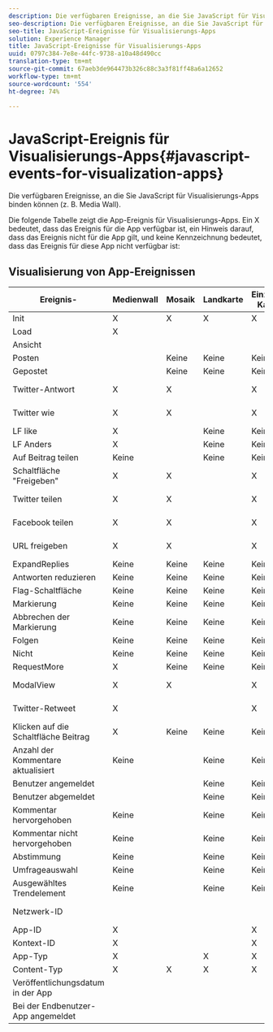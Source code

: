 ```yaml
---
description: Die verfügbaren Ereignisse, an die Sie JavaScript für Visualisierungs-Apps binden können (z. B. Media Wall).
seo-description: Die verfügbaren Ereignisse, an die Sie JavaScript für Visualisierungs-Apps binden können (z. B. Media Wall).
seo-title: JavaScript-Ereignisse für Visualisierungs-Apps
solution: Experience Manager
title: JavaScript-Ereignisse für Visualisierungs-Apps
uuid: 0797c384-7e8e-44fc-9738-a10a48d490cc
translation-type: tm+mt
source-git-commit: 67aeb3de964473b326c88c3a3f81ff48a6a12652
workflow-type: tm+mt
source-wordcount: '554'
ht-degree: 74%

---
```



# JavaScript-Ereignis für Visualisierungs-Apps{#javascript-events-for-visualization-apps}

Die verfügbaren Ereignisse, an die Sie JavaScript für Visualisierungs-Apps binden können (z. B. Media Wall).

Die folgende Tabelle zeigt die App-Ereignis für Visualisierungs-Apps. Ein X bedeutet, dass das Ereignis für die App verfügbar ist, ein Hinweis darauf, dass das Ereignis nicht für die App gilt, und keine Kennzeichnung bedeutet, dass das Ereignis für diese App nicht verfügbar ist:

## Visualisierung von App-Ereignissen

| Ereignis-  | Medienwall | Mosaik | Landkarte | Einzelne Karte | Karussell | Schaltfläche &quot;Posten&quot; | FilmStrip |
|---|---|---|---|---|---|---|---|
| Init | X | X | X | X | X | X | X |
| Load | X |  |  |  |  |  |  |
| Ansicht |  |  |  |  |  |  |  |
| Posten |  | Keine | Keine | Keine | Keine |  | Keine |
| Gepostet |  | Keine | Keine | Keine | Keine |  | Keine |
| Twitter-Antwort | X | X |  | X | X | nicht angegeben | X |
| Twitter wie | X | X |  | X | X | nicht angegeben | X |
| LF like | X |  | Keine | Keine | Keine | Keine | Keine |
| LF Anders | X |  | Keine | Keine | Keine | Keine | Keine |
| Auf Beitrag teilen | Keine |  | Keine | Keine | Keine | Keine | Keine |
| Schaltfläche &quot;Freigeben&quot; | X | X |  | X | X | nicht angegeben | X |
| Twitter teilen | X | X |  | X | X | nicht angegeben | X |
| Facebook teilen | X | X |  | X | X | nicht angegeben | X |
| URL freigeben | X | X |  | X | X | nicht angegeben | X |
| ExpandReplies | Keine | Keine | Keine | Keine | Keine | Keine | Keine |
| Antworten reduzieren | Keine | Keine | Keine | Keine | Keine | Keine | Keine |
| Flag-Schaltfläche | Keine | Keine | Keine | Keine | Keine | Keine | Keine |
| Markierung | Keine | Keine | Keine | Keine | Keine | Keine | Keine |
| Abbrechen der Markierung | Keine | Keine | Keine | Keine | Keine | Keine | Keine |
| Folgen | Keine | Keine | Keine | Keine | Keine | Keine | Keine |
| Nicht | Keine | Keine | Keine | Keine | Keine | Keine | Keine |
| RequestMore | X | Keine | Keine | Keine | Keine | Keine | Keine |
| ModalView | X | X |  | X | X | nicht angegeben | X |
| Twitter-Retweet | X |  |  | X | X | nicht angegeben | X |
| Klicken auf die Schaltfläche Beitrag | X | Keine | Keine | Keine | Keine | X | nicht angegeben |
| Anzahl der Kommentare aktualisiert | Keine |  | Keine | Keine | Keine | Keine | Keine |
| Benutzer angemeldet |  |  | Keine | Keine | Keine |  | Keine |
| Benutzer abgemeldet |  |  | Keine | Keine | Keine |  | Keine |
| Kommentar hervorgehoben | Keine |  | Keine | Keine | Keine | Keine | Keine |
| Kommentar nicht hervorgehoben | Keine |  | Keine | Keine | Keine | Keine | Keine |
| Abstimmung | Keine |  | Keine | Keine | Keine | Keine | Keine |
| Umfrageauswahl | Keine |  | Keine | Keine | Keine | Keine | Keine |
| Ausgewähltes Trendelement | Keine |  | Keine | Keine | Keine | Keine | Keine |
| Netzwerk-ID |  |  |  |  |  |  | nicht angegeben |
| App-ID | X |  |  | X | X | X | X |
| Kontext-ID | X |  |  | X | X | X | X |
| App-Typ | X |  | X | X | X | X | X |
| Content-Typ | X | X | X | X | X | X |  |
| Veröffentlichungsdatum in der App |  |  |  |  |  |  |  |
| Bei der Endbenutzer-App angemeldet |  |  |  |  |  |  |  |
